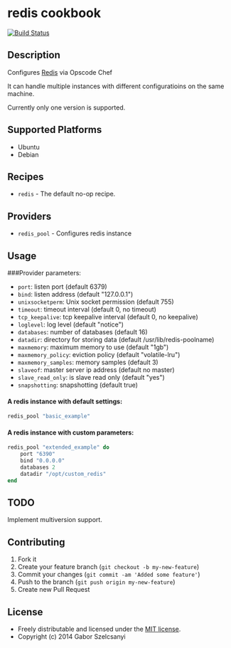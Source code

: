 # redis cookbook
[![Build Status](http://img.shields.io/travis-ci/szelcsanyi/chef-redis.png)](https://travis-ci.org/szelcsanyi/chef-redis)

## Description

Configures [Redis](http://redis.io/) via Opscode Chef

It can handle multiple instances with different configuratioins on the same machine.

Currently only one version is supported.

## Supported Platforms

* Ubuntu
* Debian

## Recipes

* `redis` - The default no-op recipe.

## Providers
* `redis_pool` - Configures redis instance

## Usage
###Provider parameters:

* `port`: listen port (default 6379)
* `bind`: listen address (default "127.0.0.1")
* `unixsocketperm`: Unix socket permission (default 755)
* `timeout`: timeout interval (default 0, no timeout)
* `tcp_keepalive`: tcp keepalive interval (default 0, no keepalive)
* `loglevel`: log level (default "notice")
* `databases`: number of databases (default 16)
* `datadir`: directory for storing data (default /usr/lib/redis-poolname)
* `maxmemory`: maximum memory to use (default "1gb")
* `maxmemory_policy`: eviction policy (default "volatile-lru")
* `maxmemory_samples`: memory samples (default 3)
* `slaveof`: master server ip address (default no master)
* `slave_read_only`: is slave read only (default "yes")
* `snapshotting`: snapshotting (default true)


#### A redis instance with default settings:
```ruby
redis_pool "basic_example"
```

#### A redis instance with custom parameters:
```ruby
redis_pool "extended_example" do
    port "6390"
    bind "0.0.0.0"
    databases 2
    datadir "/opt/custom_redis"
end
```

## TODO
Implement multiversion support.

## Contributing

1. Fork it
2. Create your feature branch (`git checkout -b my-new-feature`)
3. Commit your changes (`git commit -am 'Added some feature'`)
4. Push to the branch (`git push origin my-new-feature`)
5. Create new Pull Request

## License

* Freely distributable and licensed under the [MIT license](http://szelcsanyi.mit-license.org/2014/license.html).
* Copyright (c) 2014 Gabor Szelcsanyi

